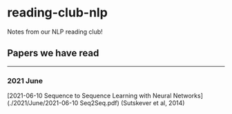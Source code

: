 # reading-club-nlp
Notes from our NLP reading club!

## Papers we have read

------
### 2021 June
 [2021-06-10 Sequence to Sequence Learning with Neural Networks](./2021/June/2021-06-10 Seq2Seq.pdf) (Sutskever et al, 2014)
